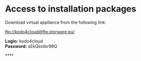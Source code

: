 # Access to installation packages

Download virtual appliance from the following link:

[ftp://kodo4cloud@ftp.storware.eu/](ftp://kodo4cloud@ftp.storware.eu/)

**Login:** kodo4cloud  
**Password:** sEkQsrdsr98Q

\*\*\*\*





